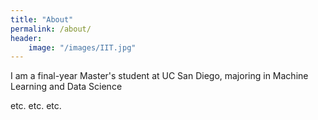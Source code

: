 ```yaml
---
title: "About"
permalink: /about/
header:
	image: "/images/IIT.jpg"
---
```


I am a final-year Master's student at UC San Diego, majoring in Machine Learning and Data Science

etc. etc. etc.
